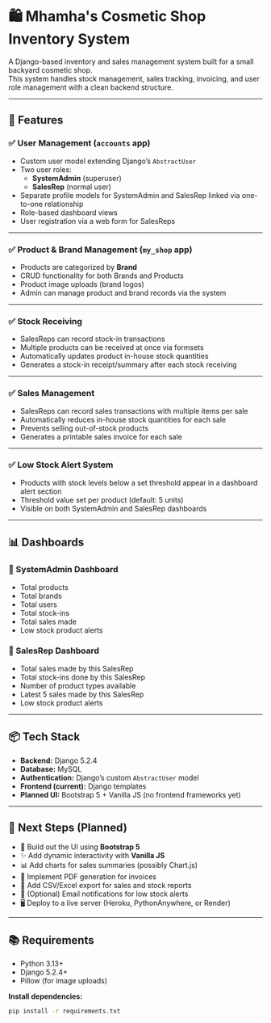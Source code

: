 # 🛍️ Mhamha's Cosmetic Shop Inventory System

A Django-based inventory and sales management system built for a small backyard cosmetic shop.  
This system handles stock management, sales tracking, invoicing, and user role management with a clean backend structure.

---

## 📌 Features

### ✅ User Management (`accounts` app)
- Custom user model extending Django’s `AbstractUser`
- Two user roles:
  - **SystemAdmin** (superuser)
  - **SalesRep** (normal user)
- Separate profile models for SystemAdmin and SalesRep linked via one-to-one relationship
- Role-based dashboard views
- User registration via a web form for SalesReps

---

### ✅ Product & Brand Management (`my_shop` app)
- Products are categorized by **Brand**
- CRUD functionality for both Brands and Products
- Product image uploads (brand logos)
- Admin can manage product and brand records via the system

---

### ✅ Stock Receiving
- SalesReps can record stock-in transactions
- Multiple products can be received at once via formsets
- Automatically updates product in-house stock quantities
- Generates a stock-in receipt/summary after each stock receiving

---

### ✅ Sales Management
- SalesReps can record sales transactions with multiple items per sale
- Automatically reduces in-house stock quantities for each sale
- Prevents selling out-of-stock products
- Generates a printable sales invoice for each sale

---

### ✅ Low Stock Alert System
- Products with stock levels below a set threshold appear in a dashboard alert section
- Threshold value set per product (default: 5 units)
- Visible on both SystemAdmin and SalesRep dashboards

---

## 📊 Dashboards

### 📌 SystemAdmin Dashboard
- Total products
- Total brands
- Total users
- Total stock-ins
- Total sales made
- Low stock product alerts

### 📌 SalesRep Dashboard
- Total sales made by this SalesRep
- Total stock-ins done by this SalesRep
- Number of product types available
- Latest 5 sales made by this SalesRep
- Low stock product alerts

---

## 📦 Tech Stack

- **Backend:** Django 5.2.4
- **Database:** MySQL
- **Authentication:** Django’s custom `AbstractUser` model
- **Frontend (current):** Django templates  
- **Planned UI:** Bootstrap 5 + Vanilla JS (no frontend frameworks yet)

---

## 📌 Next Steps (Planned)

- 🎨 Build out the UI using **Bootstrap 5**
- ✨ Add dynamic interactivity with **Vanilla JS**
- 📊 Add charts for sales summaries (possibly Chart.js)
- 📑 Implement PDF generation for invoices
- 📄 Add CSV/Excel export for sales and stock reports
- 📧 (Optional) Email notifications for low stock alerts
- 🖥️ Deploy to a live server (Heroku, PythonAnywhere, or Render)

---

## 📚 Requirements

- Python 3.13+
- Django 5.2.4+
- Pillow (for image uploads)

**Install dependencies:**
```bash
pip install -r requirements.txt
